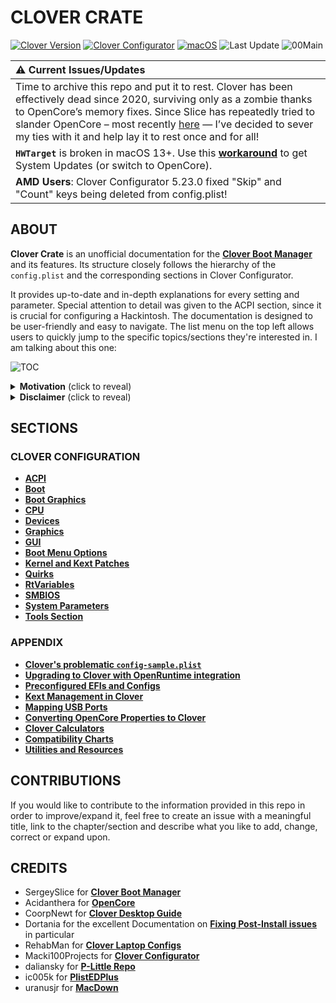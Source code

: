 # CLOVER CRATE
[![Clover Version](https://img.shields.io/badge/Clover:-r5161-grass.svg)](https://github.com/CloverHackyColor/CloverBootloader/releases) [![Clover Configurator](https://img.shields.io/badge/Clover_Configurator:-5.28.00-green.svg)](https://mackie100projects.altervista.org/download-clover-configurator/) [![macOS](https://img.shields.io/badge/Supported_macOS:-≤15.x-white.svg)](https://www.apple.com/macos/monterey/) ![Last Update](https://img.shields.io/badge/Last_Update:_(yy.mm.dd):-25.02.09-blueviolet.svg) ![00Main](https://user-images.githubusercontent.com/76865553/136703368-146cda4c-9a8b-4b5f-8d3e-0382f1ccd68f.jpg)

|:warning: Current Issues/Updates|
|:-----------------------------------------------------------|
| Time to archive this repo and put it to rest. Clover has been effectively dead since 2020, surviving only as a zombie thanks to OpenCore’s memory fixes. Since Slice has repeatedly tried to slander OpenCore – most recently [here](https://www.insanelymac.com/forum/topic/350754-opencore-general-discussion/page/361/#findComment-2830264) — I’ve decided to sever my ties with it and help lay it to rest once and for all! 
| **`HWTarget`** is broken in macOS 13+. Use this [**workaround**](https://github.com/5T33Z0/Clover-Crate/tree/main/RtVariables#working-around-issues-with--hwtarget-in-macos-13-to-receive-system-updates) to get System Updates (or switch to OpenCore).
|**AMD Users**: Clover Configurator 5.23.0 fixed "Skip" and "Count" keys being deleted from config.plist!

## ABOUT
**Clover Crate** is an unofficial documentation for the [**Clover Boot Manager**](https://github.com/CloverHackyColor/CloverBootloader/releases) and its features. Its structure closely follows the hierarchy of the `config.plist` and the corresponding sections in Clover Configurator. 

It provides up-to-date and in-depth explanations for every setting and parameter. Special attention to detail was given to the ACPI section, since it is crucial for configuring a Hackintosh. The documentation is designed to be user-friendly and easy to navigate. The list menu on the top left allows users to quickly jump to the specific topics/sections they're interested in. I am talking about this one:

![TOC](https://user-images.githubusercontent.com/76865553/136510478-2bccd5ae-6cc6-4a98-8f8d-63c41de2d3b3.png)

<details><summary><strong>Motivation</strong> (click to reveal)</summary>

### Motivation

I created this repo for the following reasons:

1. **Overcoming language barriers**: Clover's official documentation (PDF, 182 pages) is only available in Russian.
2. **Condensing information** and presenting it in a modern way, making use of GitHub and Markdown. It's also much more focused on documenting the actual features since it disregards the personal anecdotal remarks that the official documentation contains.
3. **Consolidating and unifying resources** which are scattered all over the internet: the manual is only available in Russian on GitHub, the changelog is only available at insanelymac and the Clover Wiki had been neglected for years until it finally got integrated (but not updated) into Clover's GitHub Repo in 2022 (after I started Clover Crate).
4. **Exemplifying Clover's features** using Clover Configurator: Acidanthera and Dortania did such an amazing job on documenting OpenCore that I though it was about time Clover gets something that at least documents its features and how to use them *properly*.
</details>

<details><summary><strong>Disclaimer</strong> (click to reveal)</summary>

### Disclaimer

The information provided in this repository is based on excerpts of the official Russian documentation for Clover using AI-based translation tools (deepl, google and yandex translate) as well as my own extensive research. The translations were reviewed and redacted afterwards, so that they follow the rules of English grammar and spelling while preserving their meanings. Nevertheless, some details may have been lost in translation (although I doubt it).

The methods and techniques presented in this repo are based on utilizing the official Clover release and its features alongside Kexts, SSDTs, Device Properties and other tools to enable/disable devices and features in macOS to get a *proper* working system which is ACPI conform!

**Clover-Crate** does not consider patching the `DSDT` an *appropriate* measure to get the "Real Vanilla Hackintosh" experience and therefore does not support nor promote patching the `DSDT`. In fact, it's quite the opposite, as explained [**here**](https://www.insanelymac.com/forum/topic/352881-when-is-rebaseregions-necessary/?do=findComment&comment=2790870):

> MaLd0n's implications that you need a custom DSDT to add and remove (well, remove yes, but disabling is good enough in virtually all cases) devices is **incorrect**. Aside from those claims, most device rename changes (probably also things you considered „missing“) are also not needed, as they are performed by Lilu and its plug-ins. This approach is a lot safer than previous ACPI renames as dumb find-replace patches can yield false positives, the kext approach cannot.

</details>

## SECTIONS
### CLOVER CONFIGURATION
- [**ACPI**](https://github.com/5T33Z0/Clover-Crate/tree/main/ACPI#readme)
- [**Boot**](https://github.com/5T33Z0/Clover-Crate/tree/main/Boot#readme)
- [**Boot Graphics**](https://github.com/5T33Z0/Clover-Crate/tree/main/Boot_Graphics#readme)
- [**CPU**](https://github.com/5T33Z0/Clover-Crate/tree/main/CPU#readme)
- [**Devices**](https://github.com/5T33Z0/Clover-Crate/blob/main/Devices#readme)
- [**Graphics**](https://github.com/5T33Z0/Clover-Crate/tree/main/Graphics#readme)
- [**GUI**](https://github.com/5T33Z0/Clover-Crate/tree/main/GUI#readme)
- [**Boot Menu Options**](https://github.com/5T33Z0/Clover-Crate/blob/main/GUI/Boot_Menu_Options.md) 
- [**Kernel and Kext Patches**](https://github.com/5T33Z0/Clover-Crate/tree/main/Kernel_And_Kext_Patches#readme)
- [**Quirks**](https://github.com/5T33Z0/Clover-Crate/tree/main/Quirks#readme)
- [**RtVariables**](https://github.com/5T33Z0/Clover-Crate/tree/main/RtVariables#readme)
- [**SMBIOS**](https://github.com/5T33Z0/Clover-Crate/tree/main/SMBIOS#readme)
- [**System Parameters**](https://github.com/5T33Z0/Clover-Crate/tree/main/System_Parameters#readme)
- [**Tools Section**](https://github.com/5T33Z0/Clover-Crate/blob/main/Tools/README.md)

### APPENDIX
- [**Clover's problematic `config-sample.plist`**](https://github.com/5T33Z0/Clover-Crate/tree/main/About_Config-Sample) 
- [**Upgrading to Clover with OpenRuntime integration**](https://github.com/5T33Z0/Clover-Crate/tree/main/Upgrading_Clover#readme)
- [**Preconfigured EFIs and Configs**](https://github.com/5T33Z0/Clover-Crate/tree/main/EFIs_and_Configs)
- [**Kext Management in Clover**](https://github.com/5T33Z0/Clover-Crate/tree/main/Kext_Management#readme)
- [**Mapping USB Ports**](https://github.com/5T33Z0/Clover-Crate/tree/main/USB_Fixes#readme)
- [**Converting OpenCore Properties to Clover**](https://github.com/5T33Z0/Clover-Crate/tree/main/OC2Clover#readme)
- [**Clover Calculators**](https://github.com/5T33Z0/Clover-Crate/tree/main/Xtras)
- [**Compatibility Charts**](https://github.com/5T33Z0/Clover-Crate/tree/main/Compatibility_Charts)
- [**Utilities and Resources**](https://github.com/5T33Z0/Clover-Crate/tree/main/Utilities#readme)

## CONTRIBUTIONS
If you would like to contribute to the information provided in this repo in order to improve/expand it, feel free to create an issue with a meaningful title, link to the chapter/section and describe what you like to add, change, correct or expand upon.

## CREDITS
- SergeySlice for [**Clover Boot Manager**](https://github.com/CloverHackyColor/CloverBootloader)
- Acidanthera for [**OpenCore**](https://github.com/acidanthera/OpenCorePkg)
- CoorpNewt for [**Clover Desktop Guide**](https://hackintosh.gitbook.io/r-hackintosh-vanilla-desktop-guide/)
- Dortania for the excellent Documentation on [**Fixing Post-Install issues**](https://dortania.github.io/OpenCore-Post-Install/) in particular
- RehabMan for [**Clover Laptop Configs**](https://github.com/RehabMan/OS-X-Clover-Laptop-Config)
- Macki100Projects for [**Clover Configurator**](https://mackie100projects.altervista.org/download-clover-configurator/)
- daliansky for [**P-Little Repo**](https://github.com/daliansky/P-little)
- ic005k for [**PlistEDPlus**](https://github.com/ic005k/PlistEDPlus)
- uranusjr for [**MacDown**](https://macdown.uranusjr.com/)

